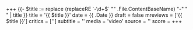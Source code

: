 +++
{{- $title := replace (replaceRE `-\d+$` "" .File.ContentBaseName)  "-" " " | title }}
title = '{{ $title }}'
date = {{ .Date }}
draft = false
mreviews = ['{{ $title }}']
critics = ['']
subtitle = ''
media = 'video'
source = ''
score = 
+++
